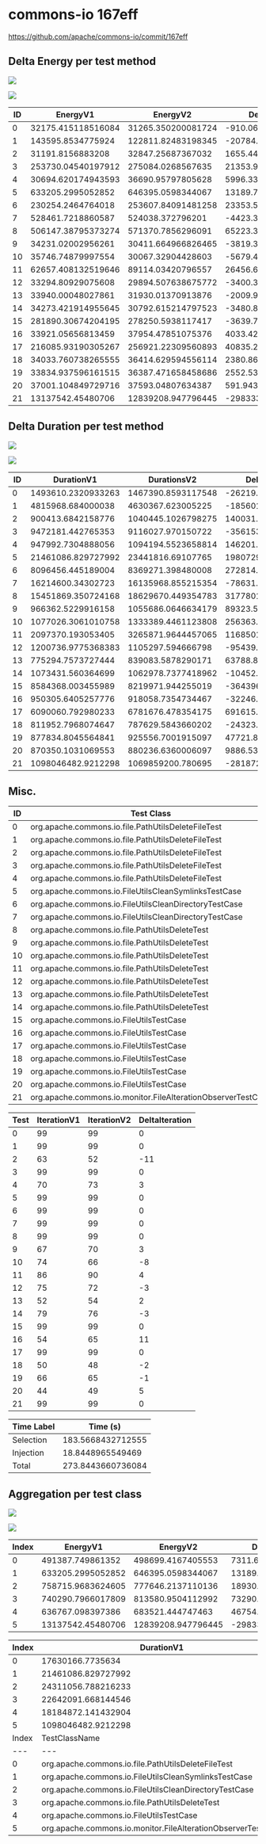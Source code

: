 # commons-io 167eff


https://github.com/apache/commons-io/commit/167eff



## Delta Energy per test method

![](./commons-io_delta_energy_0_v.png)

![](./commons-io_delta_energy_1_v.png)


| ID | EnergyV1 | EnergyV2 | DeltaEnergy |
| --- | --- | --- | --- |
| 0 | 32175.415118516084 | 31265.350200081724 | -910.0649184343602 |
| 1 | 143595.8534775924 | 122811.82483198345 | -20784.028645608953 |
| 2 | 31191.8156883208 | 32847.25687367032 | 1655.4411853495185 |
| 3 | 253730.04540197912 | 275084.0268567635 | 21353.9814547844 |
| 4 | 30694.620174943593 | 36690.95797805628 | 5996.337803112685 |
| 5 | 633205.2995052852 | 646395.0598344067 | 13189.760329121491 |
| 6 | 230254.2464764018 | 253607.84091481258 | 23353.59443841077 |
| 7 | 528461.7218860587 | 524038.372796201 | -4423.349089857715 |
| 8 | 506147.38795373274 | 571370.7856296091 | 65223.39767587639 |
| 9 | 34231.02002956261 | 30411.664966826465 | -3819.3550627361474 |
| 10 | 35746.74879997554 | 30067.32904428603 | -5679.419755689509 |
| 11 | 62657.408132519646 | 89114.03420796557 | 26456.62607544592 |
| 12 | 33294.80929075608 | 29894.507638675772 | -3400.3016520803067 |
| 13 | 33940.00048027861 | 31930.01370913876 | -2009.9867711398547 |
| 14 | 34273.421914955645 | 30792.615214797523 | -3480.806700158122 |
| 15 | 281890.30674204195 | 278250.5938117417 | -3639.712930300273 |
| 16 | 33921.05656813459 | 37954.47851075376 | 4033.4219426191703 |
| 17 | 216085.93190305267 | 256921.22309560893 | 40835.291192556266 |
| 18 | 34033.760738265555 | 36414.629594556114 | 2380.868856290559 |
| 19 | 33834.937596161515 | 36387.471658458686 | 2552.5340622971707 |
| 20 | 37001.104849729716 | 37593.04807634387 | 591.9432266141521 |
| 21 | 13137542.45480706 | 12839208.947796445 | -298333.5070106145 |

## Delta Duration per test method

![](./commons-io_delta_duration_0_v.png)

![](./commons-io_delta_duration_1_v.png)


| ID | DurationV1 | DurationsV2 | DeltaDuration |
| --- | --- | --- | --- |
| 0 | 1493610.2320933263 | 1467390.8593117548 | -26219.372781571466 |
| 1 | 4815968.684000038 | 4630367.623005225 | -185601.0609948123 |
| 2 | 900413.6842158776 | 1040445.1026798275 | 140031.41846394993 |
| 3 | 9472181.442765353 | 9116027.970150722 | -356153.47261463106 |
| 4 | 947992.7304888056 | 1094194.5523658814 | 146201.82187707582 |
| 5 | 21461086.829727992 | 23441816.69107765 | 1980729.8613496572 |
| 6 | 8096456.445189004 | 8369271.398480008 | 272814.9532910045 |
| 7 | 16214600.34302723 | 16135968.855215354 | -78631.48781187646 |
| 8 | 15451869.350724168 | 18629670.449354783 | 3177801.0986306146 |
| 9 | 966362.5229916158 | 1055686.0646634179 | 89323.54167180206 |
| 10 | 1077026.3061010758 | 1333389.4461123808 | 256363.140011305 |
| 11 | 2097370.193053405 | 3265871.9644457065 | 1168501.7713923017 |
| 12 | 1200736.9775368383 | 1105297.594666798 | -95439.38287004037 |
| 13 | 775294.7573727444 | 839083.5878290171 | 63788.8304562727 |
| 14 | 1073431.560364699 | 1062978.7377418962 | -10452.822622802807 |
| 15 | 8584368.003455989 | 8219971.944255019 | -364396.05920097046 |
| 16 | 950305.6405257776 | 918058.7354734467 | -32246.905052330927 |
| 17 | 6090060.792980233 | 6781676.478354175 | 691615.6853739414 |
| 18 | 811952.7968074647 | 787629.5843660202 | -24323.212441444513 |
| 19 | 877834.8045564841 | 925556.7001915097 | 47721.895635025576 |
| 20 | 870350.1031069553 | 880236.6360006097 | 9886.532893654425 |
| 21 | 1098046482.9212298 | 1069859200.780695 | -28187282.140534878 |

## Misc.

| ID | Test Class | Test Method |
| --- | --- | --- |
| 0 | org.apache.commons.io.file.PathUtilsDeleteFileTest | testDeleteFileDirectory1FileSize0 |
| 1 | org.apache.commons.io.file.PathUtilsDeleteFileTest | testDeleteReadOnlyFileDirectory1FileSize1 |
| 2 | org.apache.commons.io.file.PathUtilsDeleteFileTest | testDeleteFileDirectory1FileSize1 |
| 3 | org.apache.commons.io.file.PathUtilsDeleteFileTest | testDeleteFileDoesNotExist |
| 4 | org.apache.commons.io.file.PathUtilsDeleteFileTest | testSetReadOnlyFileDirectory1FileSize1 |
| 5 | org.apache.commons.io.FileUtilsCleanSymlinksTestCase | testStillClearsIfGivenDirectoryIsASymlink |
| 6 | org.apache.commons.io.FileUtilsCleanDirectoryTestCase | testThrowsOnCannotDeleteFile |
| 7 | org.apache.commons.io.FileUtilsCleanDirectoryTestCase | testDeletesRegular |
| 8 | org.apache.commons.io.file.PathUtilsDeleteTest | testDeleteDirectory1FileSize1OverrideReadOnly |
| 9 | org.apache.commons.io.file.PathUtilsDeleteTest | testDeleteDirectory1FileSize0NoOption |
| 10 | org.apache.commons.io.file.PathUtilsDeleteTest | testDeleteDirectory1FileSize1NoOption |
| 11 | org.apache.commons.io.file.PathUtilsDeleteTest | testDeleteDirectory1FileSize0 |
| 12 | org.apache.commons.io.file.PathUtilsDeleteTest | testDeleteDirectory1FileSize0OverrideReadonly |
| 13 | org.apache.commons.io.file.PathUtilsDeleteTest | testDeleteFileDoesNotExist |
| 14 | org.apache.commons.io.file.PathUtilsDeleteTest | testDeleteDirectory1FileSize1 |
| 15 | org.apache.commons.io.FileUtilsTestCase | testCopyDirectoryToNonExistingDest |
| 16 | org.apache.commons.io.FileUtilsTestCase | testForceDeleteAFile3 |
| 17 | org.apache.commons.io.FileUtilsTestCase | testForceDeleteReadOnlyFile |
| 18 | org.apache.commons.io.FileUtilsTestCase | testForceDeleteAFile2 |
| 19 | org.apache.commons.io.FileUtilsTestCase | testDeleteQuietlyDir |
| 20 | org.apache.commons.io.FileUtilsTestCase | testForceDeleteAFile1 |
| 21 | org.apache.commons.io.monitor.FileAlterationObserverTestCase | testDirectory |


| Test | IterationV1 | IterationV2 | DeltaIteration |
| --- | --- | --- | --- |
| 0 | 99 | 99 | 0 |
| 1 | 99 | 99 | 0 |
| 2 | 63 | 52 | -11 |
| 3 | 99 | 99 | 0 |
| 4 | 70 | 73 | 3 |
| 5 | 99 | 99 | 0 |
| 6 | 99 | 99 | 0 |
| 7 | 99 | 99 | 0 |
| 8 | 99 | 99 | 0 |
| 9 | 67 | 70 | 3 |
| 10 | 74 | 66 | -8 |
| 11 | 86 | 90 | 4 |
| 12 | 75 | 72 | -3 |
| 13 | 52 | 54 | 2 |
| 14 | 79 | 76 | -3 |
| 15 | 99 | 99 | 0 |
| 16 | 54 | 65 | 11 |
| 17 | 99 | 99 | 0 |
| 18 | 50 | 48 | -2 |
| 19 | 66 | 65 | -1 |
| 20 | 44 | 49 | 5 |
| 21 | 99 | 99 | 0 |



| Time Label | Time (s) |
| --- | --- |
| Selection | 183.5668432712555 |
| Injection | 18.8448965549469 |
| Total | 273.8443660736084 |


## Aggregation per test class


![](./commons-io.png)

![](./commons-io_delta_1_v.png)

| Index | EnergyV1 | EnergyV2 | DeltaEnergy |
| --- | --- | --- | --- |
| 0 | 491387.749861352 | 498699.4167405553 | 7311.666879203345 |
| 1 | 633205.2995052852 | 646395.0598344067 | 13189.760329121491 |
| 2 | 758715.9683624605 | 777646.2137110136 | 18930.245348553057 |
| 3 | 740290.7966017809 | 813580.9504112992 | 73290.15380951832 |
| 4 | 636767.098397386 | 683521.444747463 | 46754.34635007696 |
| 5 | 13137542.45480706 | 12839208.947796445 | -298333.5070106145 |

| Index | DurationV1 | DurationsV2 | DeltaDuration |
| --- | --- | --- | --- |
| 0 | 17630166.7735634 | 17348426.10751341 | -281740.6660499908 |
| 1 | 21461086.829727992 | 23441816.69107765 | 1980729.8613496572 |
| 2 | 24311056.788216233 | 24505240.25369536 | 194183.46547912806 |
| 3 | 22642091.668144546 | 27291977.844813995 | 4649886.176669449 |
| 4 | 18184872.141432904 | 18513130.07864078 | 328257.93720787764 |
| 5 | 1098046482.9212298 | 1069859200.780695 | -28187282.140534878 |
| Index | TestClassName | #Tests |
| --- | --- | --- |
| 0 | org.apache.commons.io.file.PathUtilsDeleteFileTest | 5 |
| 1 | org.apache.commons.io.FileUtilsCleanSymlinksTestCase | 1 |
| 2 | org.apache.commons.io.FileUtilsCleanDirectoryTestCase | 2 |
| 3 | org.apache.commons.io.file.PathUtilsDeleteTest | 7 |
| 4 | org.apache.commons.io.FileUtilsTestCase | 6 |
| 5 | org.apache.commons.io.monitor.FileAlterationObserverTestCase | 1 |
